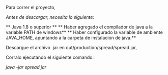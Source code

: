 Para correr el proyecto,

 *Antes de descargar, necesita lo siguiente:*
 
 ** Java 1.8 o superior **
 ** Haber agregado el compilador de java a la variable PATH de windows**
 ** Haber configurado la variable de ambiente JAVA_HOME, apuntando a la carpeta de instalacion de java.**
 
Descargue el archivo .jar en out/production/spread/spread.jar,

Corralo ejecutando el siguiente comando: 

*java -jar spread.jar*
